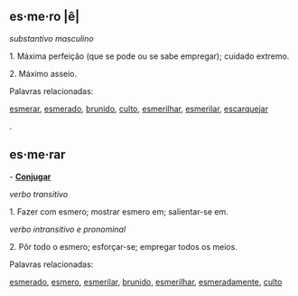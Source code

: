 ## **es·me·ro** |ê|

  

_substantivo masculino_

1. Máxima perfeição (que se pode ou se sabe empregar); cuidado extremo.

2. Máximo asseio.

Palavras relacionadas: 

[esmerar](https://dicionario.priberam.org/esmerar), [esmerado](https://dicionario.priberam.org/esmerado), [brunido](https://dicionario.priberam.org/brunido), [culto](https://dicionario.priberam.org/culto), [esmerilhar](https://dicionario.priberam.org/esmerilhar), [esmerilar](https://dicionario.priberam.org/esmerilar), [escarquejar](https://dicionario.priberam.org/escarquejar)

.

  

## **es·me·rar** 

- **[Conjugar](https://dicionario.priberam.org/Conjugar/esmerar)**  

_verbo transitivo_

1. Fazer com esmero; mostrar esmero em; salientar-se em.

_verbo intransitivo e pronominal_

2. Pôr todo o esmero; esforçar-se; empregar todos os meios.

Palavras relacionadas: 

[esmerado](https://dicionario.priberam.org/esmerado), [esmero](https://dicionario.priberam.org/esmero), [esmerilar](https://dicionario.priberam.org/esmerilar), [brunido](https://dicionario.priberam.org/brunido), [esmerilhar](https://dicionario.priberam.org/esmerilhar), [esmeradamente](https://dicionario.priberam.org/esmeradamente), [culto](https://dicionario.priberam.org/culto)

